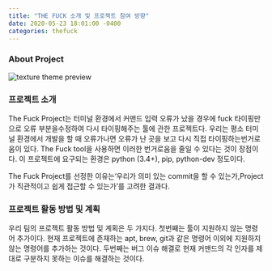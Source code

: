 ```yaml
---
title: "THE FUCK 소개 및 프로젝트 참여 방향"
date: 2020-05-23 18:01:00 -0400
categories: thefuck
---
```


### About Project

![texture theme preview](https://raw.githubusercontent.com/nvbn/thefuck/master/example.gif)


### 프로젝트 소개

The Fuck Project는 터미널 환경에서 커맨드 입력 오류가 났을 경우에 fuck 타이핑만으로 오류 부분을수정하여 다시 타이핑해주는 툴에 관한 프로젝트다.
우리는 평소 터미널 환경에서 개발을 할 때 오류가나면 오류가 난 곳을 보고 다시 직접 타이핑하는번거로움이 있다.
The Fuck tool을 사용하면 이러한 번거로움을 줄일 수 있다는 것이 장점이다.
이 프로젝트에 요구되는 환경은 python (3.4+), pip, python-dev 정도이다.

The Fuck Project를 선정한 이유는‘우리가 의미 있는 commit을 할 수 있는가,Project가 직관적이고 쉽게 접근할 수 있는가’를 고려한 결과다.


### 프로젝트 활동 방법 및 계획 

우리 팀의 프로젝트 활동 방법 및 계획은 두 가지다.
첫번째는 툴이 지원하지 않는 명령어 추가이다.
현재 프로젝트에 존재하는 apt, brew, git과 같은 명령어 이외에 지원하지 않는 명령어를 추가하는 것이다.
두번째는 버그 이슈 해결로 현재 커맨드의 각 인자를 제대로 구분하지 못하는 이슈를 해결하는 것이다.

